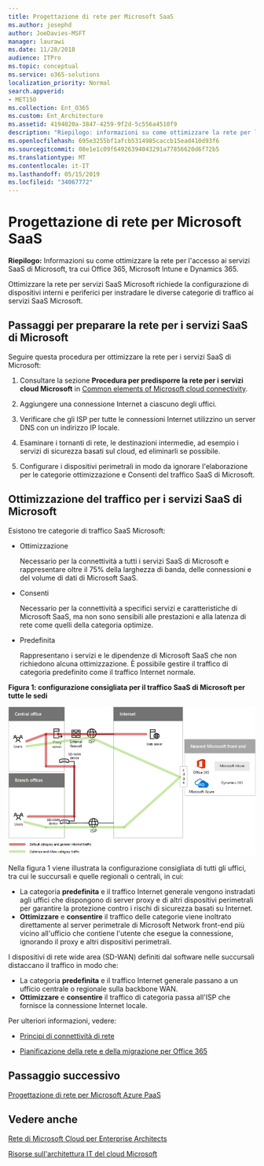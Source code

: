 ```yaml
---
title: Progettazione di rete per Microsoft SaaS
ms.author: josephd
author: JoeDavies-MSFT
manager: laurawi
ms.date: 11/28/2018
audience: ITPro
ms.topic: conceptual
ms.service: o365-solutions
localization_priority: Normal
search.appverid:
- MET150
ms.collection: Ent_O365
ms.custom: Ent_Architecture
ms.assetid: 4194020a-3847-4259-9f2d-5c556a4510f9
description: "Riepilogo: informazioni su come ottimizzare la rete per l'accesso ai servizi SaaS di Microsoft, tra cui Office 365, Microsoft Intune e Dynamics 365."
ms.openlocfilehash: 695e3255bf1afcb5314985caccb15ead410d93f6
ms.sourcegitcommit: 08e1e1c09f64926394043291a77856620d6f72b5
ms.translationtype: MT
ms.contentlocale: it-IT
ms.lasthandoff: 05/15/2019
ms.locfileid: "34067772"
---
```

# <a name="designing-networking-for-microsoft-saas"></a>Progettazione di rete per Microsoft SaaS

 **Riepilogo:** Informazioni su come ottimizzare la rete per l'accesso ai servizi SaaS di Microsoft, tra cui Office 365, Microsoft Intune e Dynamics 365.
  
Ottimizzare la rete per servizi SaaS Microsoft richiede la configurazione di dispositivi interni e periferici per instradare le diverse categorie di traffico ai servizi SaaS Microsoft.
  
## <a name="steps-to-prepare-your-network-for-microsoft-saas-services"></a>Passaggi per preparare la rete per i servizi SaaS di Microsoft

Seguire questa procedura per ottimizzare la rete per i servizi SaaS di Microsoft:
  
1. Consultare la sezione **Procedura per predisporre la rete per i servizi cloud Microsoft** in [Common elements of Microsoft cloud connectivity](common-elements-of-microsoft-cloud-connectivity.md).
    
2. Aggiungere una connessione Internet a ciascuno degli uffici.
    
3. Verificare che gli ISP per tutte le connessioni Internet utilizzino un server DNS con un indirizzo IP locale.
    
4. Esaminare i tornanti di rete, le destinazioni intermedie, ad esempio i servizi di sicurezza basati sul cloud, ed eliminarli se possibile.
    
5. Configurare i dispositivi perimetrali in modo da ignorare l'elaborazione per le categorie ottimizzazione e Consenti del traffico SaaS di Microsoft.

## <a name="optimizing-traffic-to-microsofts-saas-services"></a>Ottimizzazione del traffico per i servizi SaaS di Microsoft    

Esistono tre categorie di traffico SaaS Microsoft:

- Ottimizzazione

  Necessario per la connettività a tutti i servizi SaaS di Microsoft e rappresentare oltre il 75% della larghezza di banda, delle connessioni e del volume di dati di Microsoft SaaS.

- Consenti

  Necessario per la connettività a specifici servizi e caratteristiche di Microsoft SaaS, ma non sono sensibili alle prestazioni e alla latenza di rete come quelli della categoria optimize.

- Predefinita

  Rappresentano i servizi e le dipendenze di Microsoft SaaS che non richiedono alcuna ottimizzazione. È possibile gestire il traffico di categoria predefinito come il traffico Internet normale.


**Figura 1: configurazione consigliata per il traffico SaaS di Microsoft per tutte le sedi**

![Figura 1: configurazione consigliata per il traffico SaaS di Microsoft per tutte le sedi](media/Network-Poster/SaaS1.png)

Nella figura 1 viene illustrata la configurazione consigliata di tutti gli uffici, tra cui le succursali e quelle regionali o centrali, in cui:

- La categoria **predefinita** e il traffico Internet generale vengono instradati agli uffici che dispongono di server proxy e di altri dispositivi perimetrali per garantire la protezione contro i rischi di sicurezza basati su Internet.
- **Ottimizzare** e **consentire** il traffico delle categorie viene inoltrato direttamente al server perimetrale di Microsoft Network front-end più vicino all'ufficio che contiene l'utente che esegue la connessione, ignorando il proxy e altri dispositivi perimetrali.

I dispositivi di rete wide area (SD-WAN) definiti dal software nelle succursali distaccano il traffico in modo che: 

- La categoria **predefinita** e il traffico Internet generale passano a un ufficio centrale o regionale sulla backbone WAN. 
- **Ottimizzare** e **consentire** il traffico di categoria passa all'ISP che fornisce la connessione Internet locale.
  
Per ulteriori informazioni, vedere:
  
- [Principi di connettività di rete](https://aka.ms/expressrouteoffice365)

- [Pianificazione della rete e della migrazione per Office 365](https://aka.ms/tune)
    
## <a name="next-step"></a>Passaggio successivo

[Progettazione di rete per Microsoft Azure PaaS](designing-networking-for-microsoft-azure-paas.md)
    
## <a name="see-also"></a>Vedere anche

[Rete di Microsoft Cloud per Enterprise Architects](microsoft-cloud-networking-for-enterprise-architects.md)
  
[Risorse sull'architettura IT del cloud Microsoft](microsoft-cloud-it-architecture-resources.md)


